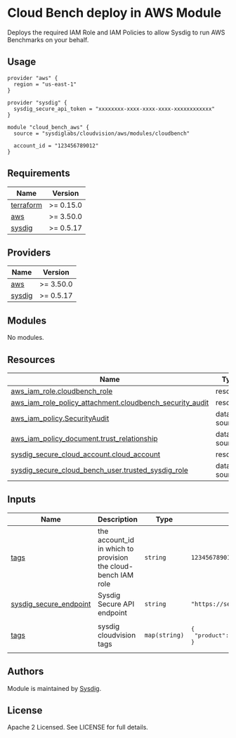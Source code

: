# Cloud Bench deploy in AWS Module

Deploys the required IAM Role and IAM Policies to allow Sysdig to run AWS Benchmarks on your behalf.

## Usage

```hcl
provider "aws" {
  region = "us-east-1"
}

provider "sysdig" {
  sysdig_secure_api_token = "xxxxxxxx-xxxx-xxxx-xxxx-xxxxxxxxxxxx"
}

module "cloud_bench_aws" {
  source = "sysdiglabs/cloudvision/aws/modules/cloudbench"

  account_id = "123456789012"
}
```

<!-- BEGINNING OF PRE-COMMIT-TERRAFORM DOCS HOOK -->
## Requirements

| Name | Version |
|------|---------|
| <a name="requirement_terraform"></a> [terraform](#requirement\_terraform) | >= 0.15.0 |
| <a name="requirement_aws"></a> [aws](#requirement\_aws) | >= 3.50.0 |
| <a name="requirement_sysdig"></a> [sysdig](#requirement\_sysdig) | >= 0.5.17 |

## Providers

| Name | Version |
|------|---------|
| <a name="provider_aws"></a> [aws](#provider\_aws) | >= 3.50.0 |
| <a name="provider_sysdig"></a> [sysdig](#provider\_sysdig) | >= 0.5.17 |

## Modules

No modules.

## Resources

| Name | Type |
|------|------|
| [aws_iam_role.cloudbench_role](https://registry.terraform.io/providers/hashicorp/aws/latest/docs/resources/iam_role) | resource |
| [aws_iam_role_policy_attachment.cloudbench_security_audit](https://registry.terraform.io/providers/hashicorp/aws/latest/docs/resources/aws_iam_role_policy_attachment) | resource |
| [aws_iam_policy.SecurityAudit](https://registry.terraform.io/providers/hashicorp/aws/latest/docs/data-sources/iam_policy) | data source |
| [aws_iam_policy_document.trust_relationship](https://registry.terraform.io/providers/hashicorp/aws/latest/docs/data-sources/iam_policy_document) | data source |
| [sysdig_secure_cloud_account.cloud_account](https://registry.terraform.io/providers/sysdiglabs/sysdig/latest/docs/resources/sysdig_secure_cloud_account) | resource |
| [sysdig_secure_cloud_bench_user.trusted_sysdig_role](https://registry.terraform.io/providers/sysdiglabs/sysdig/latest/docs/data-sources/sysdig_secure_cloud_bench_user) | data source |

## Inputs

| Name | Description | Type | Default | Required |
|------|-------------|------|---------|:--------:|
| <a name="account_id"></a> [tags](#input\_account_id) | the account_id in which to provision the cloud-bench IAM role | `string` | `123456789012` | n/a | yes |
| <a name="input_sysdig_secure_endpoint"></a> [sysdig\_secure\_endpoint](#input\_sysdig\_secure\_endpoint) | Sysdig Secure API endpoint | `string` | `"https://secure.sysdig.com"` | no |
| <a name="input_tags"></a> [tags](#input\_tags) | sysdig cloudvision tags | `map(string)` | <pre>{<br>  "product": "sysdig-cloudvision"<br>}</pre> | no |
<!-- END OF PRE-COMMIT-TERRAFORM DOCS HOOK -->

## Authors

Module is maintained by [Sysdig](https://sysdig.com).

## License

Apache 2 Licensed. See LICENSE for full details.
